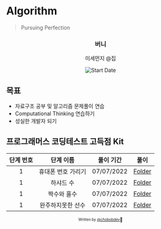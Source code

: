 # Algorithm

> Pursuing Perfection

<div align="center">

<h3> 버니 </h3>
<p> 미세먼지 @집</p>

![Start Date](https://img.shields.io/badge/Start%20Date-2022--07--7-23d16b.svg)

</div>

## 목표

- 자료구조 공부 및 알고리즘 문제풀이 연습
- Computational Thinking 연습하기
- 성실한 개발자 되기

## 프로그래머스 코딩테스트 고득점 Kit

| 단계 번호 | 단계 이름 |       풀이 기간        |          풀이         |
| :----------: |:--:| :---------------: | :------------------: |
| 1 |  휴대폰 번호 가리기  | 07/07/2022 | [Folder](src/Level_1/hidePhoneNumber)|
| 1 |  하샤드 수  | 07/07/2022 | [Folder](src/Level_1/harshadNumber)|
| 1 |  짝수와 홀수  | 07/07/2022 | [Folder](src/Level_1/evenOrOdd)|
| 1 |  완주하지못한 선수  | 07/07/2022 | [Folder](src/Level_1/incompleteRunner)|


<div align="center">

<sub><sup>Written by <a href="https://github.com/chobobdev">@chobobdev</a></sup></sub><small>🍕</small>

</div>
